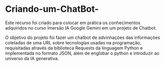 # Criando-um-ChatBot-

Este recurso foi criado para colocar em prática os conhecimentos adquiridos no curso Imersão IA Google Gemini em um projeto de Chatbot.

O objetivo do projeto foi fazer um chatbot de advinhações das informações coletadas de uma URL sobre tecnologias usadas na programação, 
requisitadas através da biblioteca Requests da linguagem Python e implementada no formato JSON, além de englobar o python e introduzir ao universo da IA generativa.
